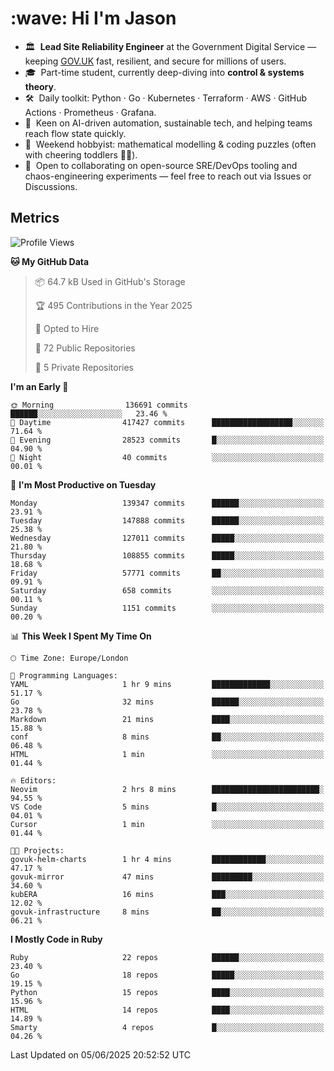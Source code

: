 <h1 align="left" id="jason-title">:wave: Hi I'm Jason</h1>

- 🏛️ &nbsp;**Lead Site Reliability Engineer** at the Government Digital Service — keeping [GOV.UK](https://www.gov.uk/) fast, resilient, and secure for millions of users.  
- 🎓 &nbsp;Part-time student, currently deep-diving into **control & systems theory**.  
- 🛠️ &nbsp;Daily toolkit: Python · Go · Kubernetes · Terraform · AWS · GitHub Actions · Prometheus · Grafana.  
- 🌱 &nbsp;Keen on AI-driven automation, sustainable tech, and helping teams reach flow state quickly.  
- 🧩 &nbsp;Weekend hobbyist: mathematical modelling & coding puzzles (often with cheering toddlers 👶👶). 
- 🤝 &nbsp;Open to collaborating on open-source SRE/DevOps tooling and chaos-engineering experiments — feel free to reach out via Issues or Discussions.


<h2>Metrics</h2>

<!--START_SECTION:waka-->
![Profile Views](http://img.shields.io/badge/Profile%20Views-1-blue)

**🐱 My GitHub Data** 

> 📦 64.7 kB Used in GitHub's Storage 
 > 
> 🏆 495 Contributions in the Year 2025
 > 
> 💼 Opted to Hire
 > 
> 📜 72 Public Repositories 
 > 
> 🔑 5 Private Repositories 
 > 
**I'm an Early 🐤** 

```text
🌞 Morning                136691 commits      ██████░░░░░░░░░░░░░░░░░░░   23.46 % 
🌆 Daytime                417427 commits      ██████████████████░░░░░░░   71.64 % 
🌃 Evening                28523 commits       █░░░░░░░░░░░░░░░░░░░░░░░░   04.90 % 
🌙 Night                  40 commits          ░░░░░░░░░░░░░░░░░░░░░░░░░   00.01 % 
```
📅 **I'm Most Productive on Tuesday** 

```text
Monday                   139347 commits      ██████░░░░░░░░░░░░░░░░░░░   23.91 % 
Tuesday                  147888 commits      ██████░░░░░░░░░░░░░░░░░░░   25.38 % 
Wednesday                127011 commits      █████░░░░░░░░░░░░░░░░░░░░   21.80 % 
Thursday                 108855 commits      █████░░░░░░░░░░░░░░░░░░░░   18.68 % 
Friday                   57771 commits       ██░░░░░░░░░░░░░░░░░░░░░░░   09.91 % 
Saturday                 658 commits         ░░░░░░░░░░░░░░░░░░░░░░░░░   00.11 % 
Sunday                   1151 commits        ░░░░░░░░░░░░░░░░░░░░░░░░░   00.20 % 
```


📊 **This Week I Spent My Time On** 

```text
🕑︎ Time Zone: Europe/London

💬 Programming Languages: 
YAML                     1 hr 9 mins         █████████████░░░░░░░░░░░░   51.17 % 
Go                       32 mins             ██████░░░░░░░░░░░░░░░░░░░   23.78 % 
Markdown                 21 mins             ████░░░░░░░░░░░░░░░░░░░░░   15.88 % 
conf                     8 mins              ██░░░░░░░░░░░░░░░░░░░░░░░   06.48 % 
HTML                     1 min               ░░░░░░░░░░░░░░░░░░░░░░░░░   01.44 % 

🔥 Editors: 
Neovim                   2 hrs 8 mins        ████████████████████████░   94.55 % 
VS Code                  5 mins              █░░░░░░░░░░░░░░░░░░░░░░░░   04.01 % 
Cursor                   1 min               ░░░░░░░░░░░░░░░░░░░░░░░░░   01.44 % 

🐱‍💻 Projects: 
govuk-helm-charts        1 hr 4 mins         ████████████░░░░░░░░░░░░░   47.17 % 
govuk-mirror             47 mins             █████████░░░░░░░░░░░░░░░░   34.60 % 
kubERA                   16 mins             ███░░░░░░░░░░░░░░░░░░░░░░   12.02 % 
govuk-infrastructure     8 mins              ██░░░░░░░░░░░░░░░░░░░░░░░   06.21 % 
```

**I Mostly Code in Ruby** 

```text
Ruby                     22 repos            ██████░░░░░░░░░░░░░░░░░░░   23.40 % 
Go                       18 repos            █████░░░░░░░░░░░░░░░░░░░░   19.15 % 
Python                   15 repos            ████░░░░░░░░░░░░░░░░░░░░░   15.96 % 
HTML                     14 repos            ████░░░░░░░░░░░░░░░░░░░░░   14.89 % 
Smarty                   4 repos             █░░░░░░░░░░░░░░░░░░░░░░░░   04.26 % 
```




 Last Updated on 05/06/2025 20:52:52 UTC
<!--END_SECTION:waka-->

<!-- links -->

[issues page]: https://github.com/jasonBirchall/jasonBirchall/issues "jasonBirchall/issues"

